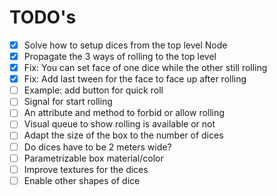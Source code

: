 # TODO's

- [x] Solve how to setup dices from the top level Node
- [x] Propagate the 3 ways of rolling to the top level
- [x] Fix: You can set face of one dice while the other still rolling
- [x] Fix: Add last tween for the face to face up after rolling
- [ ] Example: add button for quick roll
- [ ] Signal for start rolling
- [ ] An attribute and method to forbid or allow rolling
- [ ] Visual queue to show rolling is available or not
- [ ] Adapt the size of the box to the number of dices
- [ ] Do dices have to be 2 meters wide?
- [ ] Parametrizable box material/color
- [ ] Improve textures for the dices
- [ ] Enable other shapes of dice
